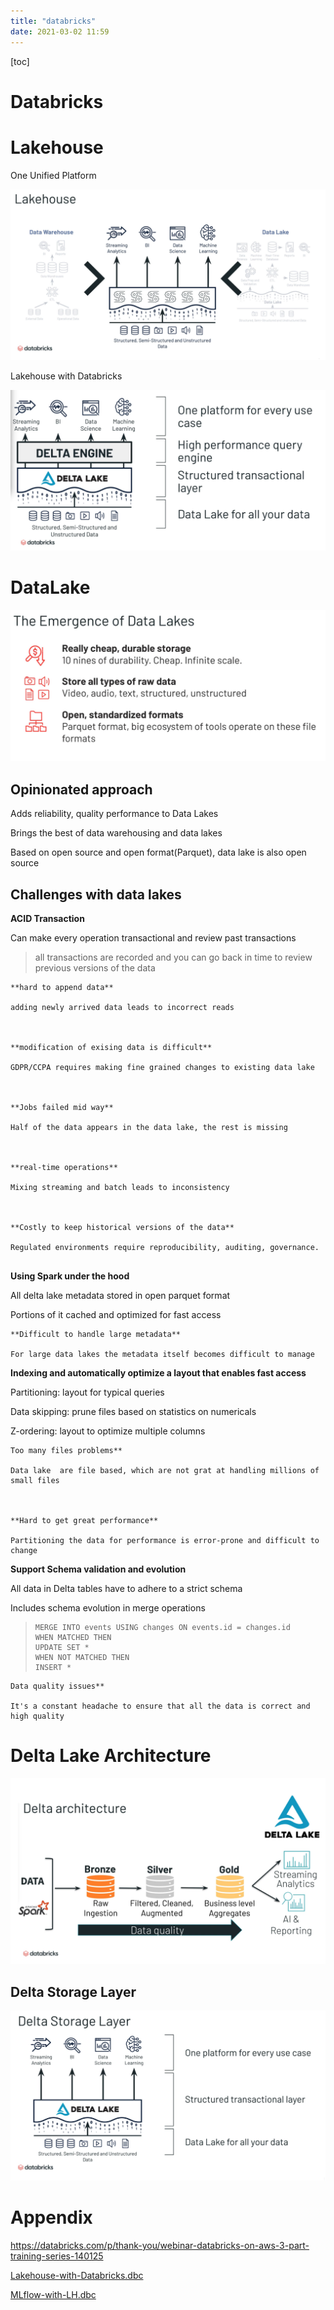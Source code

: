 ```yaml
---
title: "databricks"
date: 2021-03-02 11:59
---
```

[toc]



# Databricks





# Lakehouse

One Unified Platform 

![image-20210302142435176](databricks.assets/image-20210302142435176.png)



Lakehouse with Databricks

![image-20210302150807385](databricks.assets/image-20210302150807385.png)



# DataLake

![image-20210302142924388](databricks.assets/image-20210302142924388.png)



## Opinionated approach

Adds reliability, quality performance to Data Lakes

Brings the best of data warehousing and data lakes

Based on open source and open format(Parquet), data lake is also open source





## Challenges with data lakes



**ACID Transaction**

Can make every operation transactional and review past transactions

> all transactions are recorded and you can go back in time to review previous versions of the data

```
**hard to append data**

adding newly arrived data leads to incorrect reads



**modification of exising data is difficult**

GDPR/CCPA requires making fine grained changes to existing data lake



**Jobs failed mid way**

Half of the data appears in the data lake, the rest is missing



**real-time operations**

Mixing streaming and batch leads to inconsistency



**Costly to keep historical versions of the data**

Regulated environments require reproducibility, auditing, governance.


```



**Using Spark under the hood**

All delta lake metadata stored in open parquet format

Portions of it cached and optimized for fast access

```
**Difficult to handle large metadata**

For large data lakes the metadata itself becomes difficult to manage
```



**Indexing and automatically optimize a layout that enables fast access**

Partitioning: layout for typical queries

Data skipping: prune files based on statistics on numericals

Z-ordering: layout to optimize multiple columns

```
Too many files problems**

Data lake  are file based, which are not grat at handling millions of small files



**Hard to get great performance**

Partitioning the data for performance is error-prone and difficult to change
```





**Support Schema validation and evolution**

All data in Delta tables have to adhere to a strict schema

Includes schema evolution in merge operations

> ```
> MERGE INTO events USING changes ON events.id = changes.id
> WHEN MATCHED THEN 
> UPDATE SET *
> WHEN NOT MATCHED THEN
> INSERT *
> ```
>
> 

```
Data quality issues**

It's a constant headache to ensure that all the data is correct and high quality
```





# Delta Lake Architecture

![image-20210302150643057](databricks.assets/image-20210302150643057.png)





## Delta Storage Layer

![image-20210302150734808](databricks.assets/image-20210302150734808.png)















# Appendix

https://databricks.com/p/thank-you/webinar-databricks-on-aws-3-part-training-series-140125



 [Lakehouse-with-Databricks.dbc](databricks.assets/Lakehouse-with-Databricks.dbc) 

 [MLflow-with-LH.dbc](databricks.assets/MLflow-with-LH.dbc) 